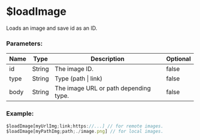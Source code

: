 # $loadImage
Loads an image and save id as an ID.

### Parameters:
| Name          | Type        | Description                           | Optional |
| ------------- | ----------- | ------------------------------------- | -------- |
| id            | String      | The image ID.                         | false    |
| type          | String      | Type (path \| link)                    | false    |
| body          | String      | The image URL or path depending type. | false    |

### Example:
```js
$loadImage[myUrlImg;link;https://...] // for remote images.
$loadImage[myPathImg;path;./image.png] // for local images.
```
